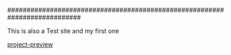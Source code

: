 ###########################################################################

This is also a Test site and my first one
 
[project-preview](https://chandra-sekharan.github.io/web-design/)
